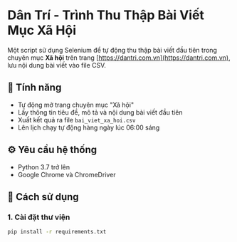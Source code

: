# Dân Trí - Trình Thu Thập Bài Viết Mục Xã Hội

Một script sử dụng Selenium để tự động thu thập bài viết đầu tiên trong chuyên mục **Xã hội** trên trang [https://dantri.com.vn](https://dantri.com.vn), lưu nội dung bài viết vào file CSV.

## 📌 Tính năng

- Tự động mở trang chuyên mục "Xã hội"
- Lấy thông tin tiêu đề, mô tả và nội dung bài viết đầu tiên
- Xuất kết quả ra file `bai_viet_xa_hoi.csv`
- Lên lịch chạy tự động hàng ngày lúc 06:00 sáng

## ⚙️ Yêu cầu hệ thống

- Python 3.7 trở lên
- Google Chrome và ChromeDriver

## 🚀 Cách sử dụng

### 1. Cài đặt thư viện

```bash
pip install -r requirements.txt
